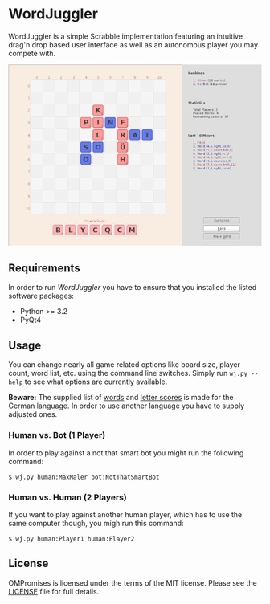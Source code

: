 # WordJuggler

WordJuggler is a simple Scrabble implementation featuring an intuitive
drag'n'drop based user interface as well as an autonomous player you
may compete with.

![snapshot of wordjuggler](docs/snapshot.png)

## Requirements

In order to run _WordJuggler_ you have to ensure that you installed the
listed software packages:

* Python >= 3.2
* PyQt4

## Usage

You can change nearly all game related options like board size, player count,
word list, etc. using the command line switches.
Simply run `wj.py --help` to see what options are currently available.

**Beware:** The supplied list of [words] and [letter scores] is made for the
German language. In order to use another language you have to supply adjusted
ones.

### Human vs. Bot (1 Player)

In order to play against a not that smart bot you might run the following
command:

```Shell
$ wj.py human:MaxMaler bot:NotThatSmartBot
```

### Human vs. Human (2 Players)

If you want to play against another human player, which has to use the same
computer though, you migh run this command:

```Shell
$ wj.py human:Player1 human:Player2
```

## License

OMPromises is licensed under the terms of the MIT license.
Please see the [LICENSE] file for full details.

[words]: data/words.csv
[letter scores]: data/letters.csv
[LICENSE]: LICENSE

